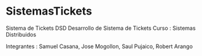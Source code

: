 # SistemasTickets
Sistema de Tickets  DSD
Desarrollo de Sistema de Tickets
Curso : Sistemas Distribuidos

Integrantes : Samuel Casana,
              Jose Mogollon,
              Saul Pujaico,
              Robert Arango
